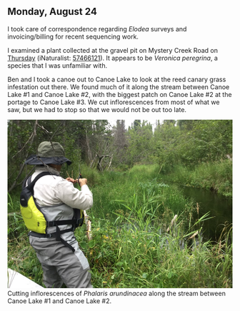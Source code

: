 
## Monday, August 24

I took care of correspondence regarding *Elodea* surveys and invoicing/billing for recent sequencing work.

I examined a plant collected at the gravel pit on Mystery Creek Road on [Thursday](#thursday-august-20) (iNaturalist: [57466121](https://www.inaturalist.org/observations/57466121)). It appears to be *Veronica peregrina*, a species that I was unfamiliar with.

Ben and I took a canoe out to Canoe Lake to look at the reed canary grass infestation out there. We found much of it along the stream between Canoe Lake #1 and Canoe Lake #2, with the biggest patch on Canoe Lake #2 at the portage to Canoe Lake #3. We cut inflorescences from most of what we saw, but we had to stop so that we would not be out too late.

![Cutting inflorescences of *Phalaris arundinacea* along the stream between Canoe Lake #1 and Canoe Lake #2.](2020-08-24_cutting_Phalaris_at_Canoe_Lake.jpg)\
Cutting inflorescences of *Phalaris arundinacea* along the stream between Canoe Lake #1 and Canoe Lake #2.

